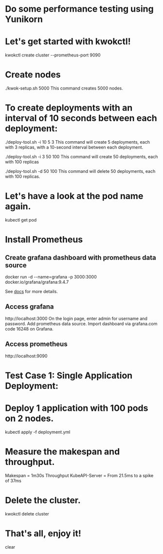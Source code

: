 # Do some performance testing using Yunikorn

# Let's get started with kwokctl!
kwokctl create cluster --prometheus-port 9090

# Create nodes
./kwok-setup.sh 5000
This command creates 5000 nodes.

# To create deployments with an interval of 10 seconds between each deployment:
./deploy-tool.sh -i 10 5 3
This command will create 5 deployments, each with 3 replicas, with a 10-second interval between each deployment.

./deploy-tool.sh -i 3 50 100
This command will create 50 deployments, each with 100 replicas

./deploy-tool.sh -d 50 100
This command will delete 50 deployments, each with 100 replicas.

# Let's have a look at the pod name again.
kubectl get pod

# Install Prometheus

## Create grafana dashboard with prometheus data source
docker run -d --name=grafana -p 3000:3000 docker.io/grafana/grafana:9.4.7

See [docs](https://kwok.sigs.k8s.io/docs/examples/prometheus/) for more details.

## Access grafana
http://localhost:3000
On the login page, enter admin for username and password.
Add prometheus data source.
Import dashboard via grafana.com code 16248 on Grafana.

## Access prometheus
http://localhost:9090

# Test Case 1: Single Application Deployment:
# Deploy 1 application with 100 pods on 2 nodes.
kubectl apply -f deployment.yml

# Measure the makespan and throughput.
Makespan = 1m30s
Throughput
KubeAPI-Server = From 21.5ms to a spike of 37ms

# Delete the cluster.
kwokctl delete cluster

# That's all, enjoy it!
clear